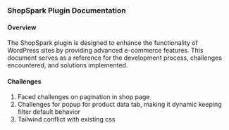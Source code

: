 ### ShopSpark Plugin Documentation

#### Overview
The ShopSpark plugin is designed to enhance the functionality of WordPress sites by providing advanced e-commerce features. This document serves as a reference for the development process, challenges encountered, and solutions implemented.

#### Challenges
1. Faced challenges on pagination in shop page
2. Challenges for popup for product data tab, making it dynamic keeping filter default behavior
3. Tailwind conflict with existing css
